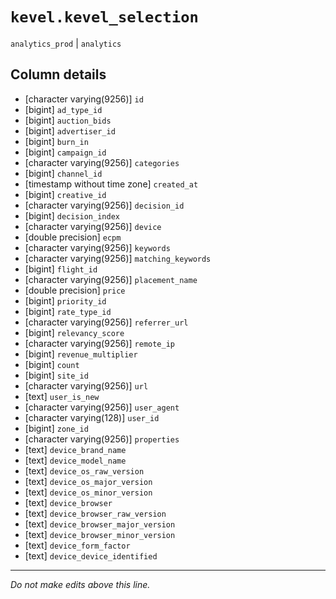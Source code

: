 # `kevel.kevel_selection`
`analytics_prod` | `analytics`

## Column details
* [character varying(9256)] `id`
* [bigint]    `ad_type_id`
* [bigint]    `auction_bids`
* [bigint]    `advertiser_id`
* [bigint]    `burn_in`
* [bigint]    `campaign_id`
* [character varying(9256)] `categories`
* [bigint]    `channel_id`
* [timestamp without time zone] `created_at`
* [bigint]    `creative_id`
* [character varying(9256)] `decision_id`
* [bigint]    `decision_index`
* [character varying(9256)] `device`
* [double precision] `ecpm`
* [character varying(9256)] `keywords`
* [character varying(9256)] `matching_keywords`
* [bigint]    `flight_id`
* [character varying(9256)] `placement_name`
* [double precision] `price`
* [bigint]    `priority_id`
* [bigint]    `rate_type_id`
* [character varying(9256)] `referrer_url`
* [bigint]    `relevancy_score`
* [character varying(9256)] `remote_ip`
* [bigint]    `revenue_multiplier`
* [bigint]    `count`
* [bigint]    `site_id`
* [character varying(9256)] `url`
* [text]      `user_is_new`
* [character varying(9256)] `user_agent`
* [character varying(128)] `user_id`
* [bigint]    `zone_id`
* [character varying(9256)] `properties`
* [text]      `device_brand_name`
* [text]      `device_model_name`
* [text]      `device_os_raw_version`
* [text]      `device_os_major_version`
* [text]      `device_os_minor_version`
* [text]      `device_browser`
* [text]      `device_browser_raw_version`
* [text]      `device_browser_major_version`
* [text]      `device_browser_minor_version`
* [text]      `device_form_factor`
* [text]      `device_device_identified`

-------------------------------------------------------------------------------
*Do not make edits above this line.*
